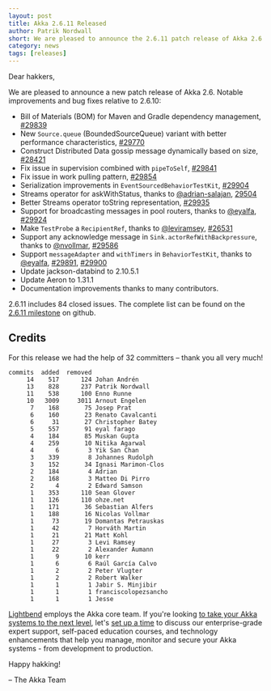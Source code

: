 ```yaml
---
layout: post
title: Akka 2.6.11 Released
author: Patrik Nordwall
short: We are pleased to announce the 2.6.11 patch release of Akka 2.6
category: news
tags: [releases]
---
```


Dear hakkers,

We are pleased to announce a new patch release of Akka 2.6. Notable improvements and bug fixes relative to 2.6.10:

* Bill of Materials (BOM) for Maven and Gradle dependency management, [#29839](https://github.com/akka/akka/pull/29839)
* New `Source.queue` (BoundedSourceQueue) variant with better performance characteristics, [#29770](https://github.com/akka/akka/pull/29770)
* Construct Distributed Data gossip message dynamically based on size, [#28421](https://github.com/akka/akka/issues/28421)
* Fix issue in supervision combined with `pipeToSelf`, [#29841](https://github.com/akka/akka/issues/29841)
* Fix issue in work pulling pattern, [#29854](https://github.com/akka/akka/issues/29854)
* Serialization improvements in `EventSourcedBehaviorTestKit`, [#29904](https://github.com/akka/akka/issues/29904)
* Streams operator for askWithStatus, thanks to [@adrian-salajan](https://github.com/adrian-salajan), [29504](https://github.com/akka/akka/issues/29504)
* Better Streams operator toString representation, [#29935](https://github.com/akka/akka/pull/29935)
* Support for broadcasting messages in pool routers, thanks to [@eyalfa](https://github.com/eyalfa), [#29924](https://github.com/akka/akka/issues/29924)
* Make `TestProbe` a `RecipientRef`, thanks to [@leviramsey](https://github.com/leviramsey), [#26531](https://github.com/akka/akka/issues/26531)
* Support any acknowledge message in `Sink.actorRefWithBackpressure`, thanks to [@nvollmar](https://github.com/nvollmar), [#29586](https://github.com/akka/akka/issues/29586)
* Support `messageAdapter` and `withTimers` in `BehaviorTestKit`, thanks to [@eyalfa](https://github.com/eyalfa), [#29891](https://github.com/akka/akka/issues/29891), [#29900](https://github.com/akka/akka/issues/29900)
* Update jackson-databind to 2.10.5.1 
* Update Aeron to 1.31.1
* Documentation improvements thanks to many contributors.


2.6.11 includes 84 closed issues. The complete list can be found on the [2.6.11 milestone](https://github.com/akka/akka/milestone/171?closed=1) on github.


## Credits

For this release we had the help of 32 committers – thank you all very much!

```
commits  added  removed
     14    517      124 Johan Andrén
     13    828      237 Patrik Nordwall
     11    538      100 Enno Runne
     10   3009     3011 Arnout Engelen
      7    168       75 Josep Prat
      6    160       23 Renato Cavalcanti
      6     31       27 Christopher Batey
      5    557       91 eyal farago
      4    184       85 Muskan Gupta
      4    259       10 Nitika Agarwal
      4      6        3 Yik San Chan
      3    339        8 Johannes Rudolph
      3    152       34 Ignasi Marimon-Clos
      2    184        4 Adrian
      2    168        3 Matteo Di Pirro
      2      4        2 Edward Samson
      1    353      110 Sean Glover
      1    126      110 ohze.net
      1    171       36 Sebastian Alfers
      1    188       16 Nicolas Vollmar
      1     73       19 Domantas Petrauskas
      1     42        7 Horváth Martin
      1     21       21 Matt Kohl
      1     27        3 Levi Ramsey
      1     22        2 Alexander Aumann
      1      9       10 kerr
      1      6        6 Raúl García Calvo
      1      2        2 Peter Vlugter
      1      2        2 Robert Walker
      1      1        1 Jabir S. Minjibir
      1      1        1 franciscolopezsancho
      1      1        1 Jesse
```

[Lightbend](https://www.lightbend.com/) employs the Akka core team. If you're looking [to take your Akka systems to the next level](https://www.lightbend.com/akka#subscription), let's [set up a time](https://www.lightbend.com/contact) to discuss our enterprise-grade expert support, self-paced education courses, and technology enhancements that help you manage, monitor and secure your Akka systems - from development to production.

Happy hakking!

– The Akka Team
